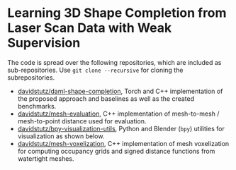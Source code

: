 # Learning 3D Shape Completion from Laser Scan Data with Weak Supervision

The code is spread over the following repositories, which are included
as sub-repositories. Use `git clone --recursive` for cloning the
subrepositories.

* [davidstutz/daml-shape-completion](https://github.com/davidstutz/daml-shape-completion),
  Torch and C++ implementation of the proposed approach and baselines as well
  as the created benchmarks.
* [davidstutz/mesh-evaluation](https://github.com/davidstutz/mesh-evaluation),
  C++ implementation of mesh-to-mesh / mesh-to-point distance
  used for evaluation.
* [davidstutz/bpy-visualization-utils](https://github.com/davidstutz/bpy-visualization-utils),
  Python and Blender (`bpy`) utilities for visualization as shown below.
* [davidstutz/mesh-voxelization](https://github.com/davidstutz/mesh-voxelization),
  C++ implementation of mesh voxelization for computing occupancy grids
  and signed distance functions from watertight meshes.